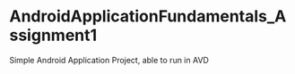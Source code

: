 # AndroidApplicationFundamentals_Assignment1

Simple Android Application Project, able to run in AVD
